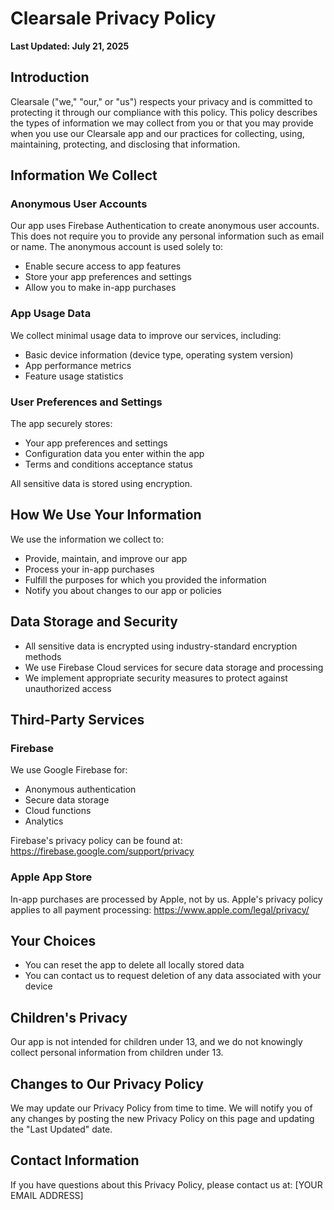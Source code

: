 # Clearsale Privacy Policy

**Last Updated: July 21, 2025**

## Introduction

Clearsale ("we," "our," or "us") respects your privacy and is committed to protecting it through our compliance with this policy. This policy describes the types of information we may collect from you or that you may provide when you use our Clearsale app and our practices for collecting, using, maintaining, protecting, and disclosing that information.

## Information We Collect

### Anonymous User Accounts

Our app uses Firebase Authentication to create anonymous user accounts. This does not require you to provide any personal information such as email or name. The anonymous account is used solely to:
- Enable secure access to app features
- Store your app preferences and settings
- Allow you to make in-app purchases

### App Usage Data

We collect minimal usage data to improve our services, including:
- Basic device information (device type, operating system version)
- App performance metrics
- Feature usage statistics

### User Preferences and Settings

The app securely stores:
- Your app preferences and settings
- Configuration data you enter within the app
- Terms and conditions acceptance status

All sensitive data is stored using encryption.

## How We Use Your Information

We use the information we collect to:
- Provide, maintain, and improve our app
- Process your in-app purchases
- Fulfill the purposes for which you provided the information
- Notify you about changes to our app or policies

## Data Storage and Security

- All sensitive data is encrypted using industry-standard encryption methods
- We use Firebase Cloud services for secure data storage and processing
- We implement appropriate security measures to protect against unauthorized access

## Third-Party Services

### Firebase

We use Google Firebase for:
- Anonymous authentication
- Secure data storage
- Cloud functions
- Analytics

Firebase's privacy policy can be found at: https://firebase.google.com/support/privacy

### Apple App Store

In-app purchases are processed by Apple, not by us. Apple's privacy policy applies to all payment processing: https://www.apple.com/legal/privacy/

## Your Choices

- You can reset the app to delete all locally stored data
- You can contact us to request deletion of any data associated with your device

## Children's Privacy

Our app is not intended for children under 13, and we do not knowingly collect personal information from children under 13.

## Changes to Our Privacy Policy

We may update our Privacy Policy from time to time. We will notify you of any changes by posting the new Privacy Policy on this page and updating the "Last Updated" date.

## Contact Information

If you have questions about this Privacy Policy, please contact us at:
[YOUR EMAIL ADDRESS]

